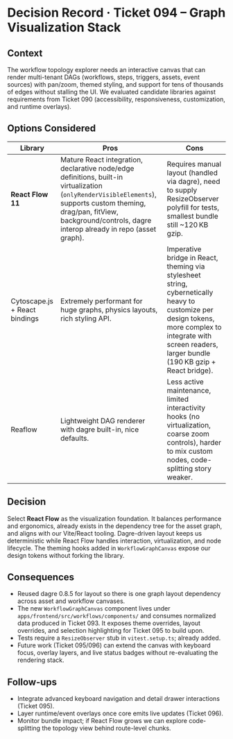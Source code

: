 # Decision Record · Ticket 094 – Graph Visualization Stack

## Context
The workflow topology explorer needs an interactive canvas that can render multi-tenant DAGs (workflows, steps, triggers, assets, event sources) with pan/zoom, themed styling, and support for tens of thousands of edges without stalling the UI. We evaluated candidate libraries against requirements from Ticket 090 (accessibility, responsiveness, customization, and runtime overlays).

## Options Considered

| Library | Pros | Cons |
| --- | --- | --- |
| **React Flow 11** | Mature React integration, declarative node/edge definitions, built-in virtualization (`onlyRenderVisibleElements`), supports custom theming, drag/pan, fitView, background/controls, dagre interop already in repo (asset graph). | Requires manual layout (handled via dagre), need to supply ResizeObserver polyfill for tests, smallest bundle still ~120 KB gzip. |
| Cytoscape.js + React bindings | Extremely performant for huge graphs, physics layouts, rich styling API. | Imperative bridge in React, theming via stylesheet string, cybernetically heavy to customize per design tokens, more complex to integrate with screen readers, larger bundle (190 KB gzip + React bridge). |
| Reaflow | Lightweight DAG renderer with dagre built-in, nice defaults. | Less active maintenance, limited interactivity hooks (no virtualization, coarse zoom controls), harder to mix custom nodes, code-splitting story weaker. |

## Decision
Select **React Flow** as the visualization foundation. It balances performance and ergonomics, already exists in the dependency tree for the asset graph, and aligns with our Vite/React tooling. Dagre-driven layout keeps us deterministic while React Flow handles interaction, virtualization, and node lifecycle. The theming hooks added in `WorkflowGraphCanvas` expose our design tokens without forking the library.

## Consequences
- Reused dagre 0.8.5 for layout so there is one graph layout dependency across asset and workflow canvases.
- The new `WorkflowGraphCanvas` component lives under `apps/frontend/src/workflows/components/` and consumes normalized data produced in Ticket 093. It exposes theme overrides, layout overrides, and selection highlighting for Ticket 095 to build upon.
- Tests require a `ResizeObserver` stub in `vitest.setup.ts`; already added.
- Future work (Ticket 095/096) can extend the canvas with keyboard focus, overlay layers, and live status badges without re-evaluating the rendering stack.

## Follow-ups
- Integrate advanced keyboard navigation and detail drawer interactions (Ticket 095).
- Layer runtime/event overlays once core emits live updates (Ticket 096).
- Monitor bundle impact; if React Flow grows we can explore code-splitting the topology view behind route-level chunks.
